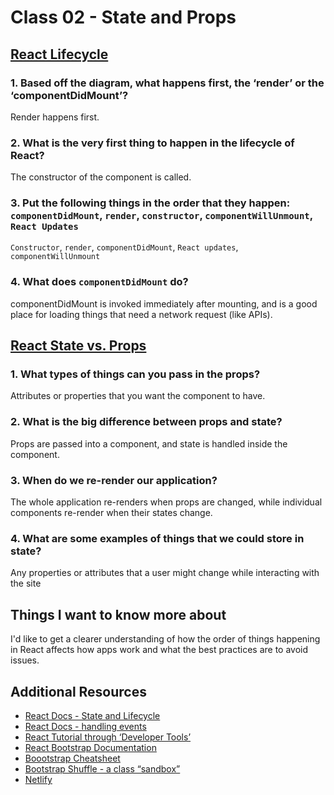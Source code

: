 # Class 02 - State and Props

## [React Lifecycle](https://medium.com/@joshuablankenshipnola/react-component-lifecycle-events-cb77e670a093)

### 1. Based off the diagram, what happens first, the ‘render’ or the ‘componentDidMount’?

Render happens first.

### 2. What is the very first thing to happen in the lifecycle of React?

The constructor of the component is called.

### 3. Put the following things in the order that they happen: `componentDidMount`, `render`, `constructor`, `componentWillUnmount`, `React Updates`

`Constructor`, `render`, `componentDidMount`, `React updates`, `componentWillUnmount`

### 4. What does `componentDidMount` do?

componentDidMount is invoked immediately after mounting, and is a good place for loading things that need a network request (like APIs).

## [React State vs. Props](https://www.youtube.com/watch?v=IYvD9oBCuJI)

### 1. What types of things can you pass in the props?

Attributes or properties that you want the component to have.

### 2. What is the big difference between props and state?

Props are passed into a component, and state is handled inside the component.

### 3. When do we re-render our application?

The whole application re-renders when props are changed, while individual components re-render when their states change.

### 4. What are some examples of things that we could store in state?

Any properties or attributes that a user might change while interacting with the site

## Things I want to know more about

I'd like to get a clearer understanding of how the order of things happening in React affects how apps work and what the best practices are to avoid issues.

## Additional Resources

- [React Docs - State and Lifecycle](https://reactjs.org/docs/state-and-lifecycle.html)
- [React Docs - handling events](https://reactjs.org/docs/handling-events.html)
- [React Tutorial through ‘Developer Tools’](https://reactjs.org/tutorial/tutorial.html)
- [React Bootstrap Documentation](https://react-bootstrap.github.io/)
- [Boootstrap Cheatsheet](https://getbootstrap.com/docs/5.0/examples/cheatsheet/)
- [Bootstrap Shuffle - a class “sandbox”](https://bootstrapshuffle.com/classes)
- [Netlify](https://www.netlify.com/)
